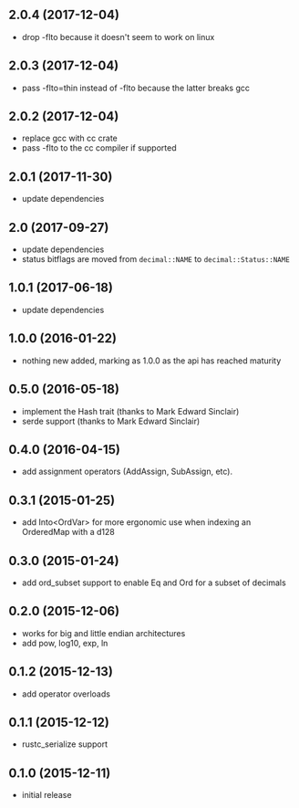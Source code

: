 ## 2.0.4 (2017-12-04)

- drop -flto because it doesn't seem to work on linux

## 2.0.3 (2017-12-04)

- pass -flto=thin instead of -flto because the latter breaks gcc

## 2.0.2 (2017-12-04)

- replace gcc with cc crate
- pass -flto to the cc compiler if supported

## 2.0.1 (2017-11-30)

- update dependencies

## 2.0 (2017-09-27)

- update dependencies
- status bitflags are moved from `decimal::NAME` to `decimal::Status::NAME`

## 1.0.1 (2017-06-18)

- update dependencies

## 1.0.0 (2016-01-22)

- nothing new added, marking as 1.0.0 as the api has reached maturity

## 0.5.0 (2016-05-18)

- implement the Hash trait (thanks to Mark Edward Sinclair)
- serde support (thanks to Mark Edward Sinclair)

## 0.4.0 (2016-04-15)

- add assignment operators (AddAssign, SubAssign, etc).

## 0.3.1 (2015-01-25)

- add Into<OrdVar<d128>> for more ergonomic use when indexing an OrderedMap with
  a d128

## 0.3.0 (2015-01-24)

- add ord_subset support to enable Eq and Ord for a subset of decimals

## 0.2.0 (2015-12-06)

- works for big and little endian architectures
- add pow, log10, exp, ln

## 0.1.2 (2015-12-13)

- add operator overloads

## 0.1.1 (2015-12-12)

- rustc_serialize support

## 0.1.0 (2015-12-11)

- initial release
